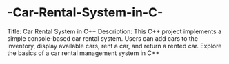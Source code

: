 # -Car-Rental-System-in-C-
Title: Car Rental System in C++  Description: This C++ project implements a simple console-based car rental system. Users can add cars to the inventory, display available cars, rent a car, and return a rented car. Explore the basics of a car rental management system in C++
